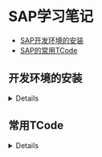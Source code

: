# SAP学习笔记

- [SAP开发环境的安装](#开发环境的安装)
- [SAP的常用TCode](#常用tcode)




## 开发环境的安装
<details>
  今天开始记录SAP的学习情况，把学到的新知识开始在git上进行整理和分享。<br>
  学习一门计算机语言，第一部通常是从安装环境开始。比如java的jdk和eclipse。<br>
  SAP也是一样，需要先安装下面的东东。<br>
  
  ### SAP GUI 770 安装说明。<br>
  ![image](https://github.com/yeren1140/sap/assets/167772975/dbd90ad0-1616-47e1-adf9-7bba31cc4190)
  
  一顿下一步就可以安装好了。<br>
  ### 第二步是链接服务器。<br>
  ![image](https://github.com/yeren1140/sap/assets/167772975/af6a2360-7b20-4360-b926-cb87d6f87ca0)
  ![image](https://github.com/yeren1140/sap/assets/167772975/0ca065ae-c04f-453a-a402-598797d42862)
  
  ### 第三步就是要登录服务器了，这信地方就需要花钱买liesence了。<br>
  如果没有的小伙伴需要找一个账号了。<br>
  ![image](https://github.com/yeren1140/sap/assets/167772975/3ebdc93f-9c5f-4c43-8afa-780c5c3b8e69)
  
  ### 登录成功后，就是这个样子了。<br>
  ![image](https://github.com/yeren1140/sap/assets/167772975/808d99ff-1471-4b44-a764-f1e3c8a59f87)
</details>

## 常用TCode
<details>
  
    SPRO：定制执行项目
    SE11：ABAP字典
    ME21N：创建采购订单
    ME22N：变更采购订单
    ME23N：查看采购订单
    MM03：显示物料
    ME51N：创建采购申请
    ME53N：显示采购申请
    MIGO：收货
    MIRO：接收发票
    BP:供应商
</details>
